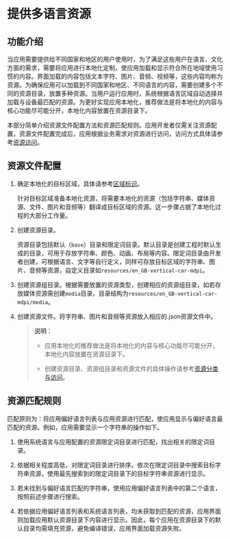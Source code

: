 # 提供多语言资源

<!--Kit: Localization Kit-->
<!--Subsystem: Global-->
<!--Owner: @yliupy-->
<!--Designer: @sunyaozu-->
<!--Tester: @lpw_work-->
<!--Adviser: @Brilliantry_Rui-->

## 功能介绍

当应用需要提供给不同国家和地区的用户使用时，为了满足这些用户在语言、文化方面的需求，需要将应用进行本地化定制，使应用加载和显示符合所在地域使用习惯的内容。界面加载的内容包括文本字符、图片、音频、视频等，这些内容均称为资源。为确保应用可以加载到不同国家和地区、不同语言的内容，需要创建多个不同的资源目录，放置多种资源。当用户运行应用时，系统根据语言区域自动选择并加载与设备最匹配的资源。为更好实现应用本地化，推荐做法是将本地化的内容与核心功能尽可能分开，本地化内容放置在资源目录下。

本部分简单介绍资源文件配置方法和资源匹配规则。应用开发者仅需关注资源配置，资源文件配置完成后，应用根据业务需求对资源进行访问，访问方式具体请参考[资源访问](../quick-start/resource-categories-and-access.md#资源访问)。


## 资源文件配置

1. 确定本地化的目标区域，具体请参考[区域标识](i18n-locale-culture.md)。

   针对目标区域准备本地化资源，将需要本地化的资源（包括字符串、媒体资源、文件、图片和音频等）翻译成目标区域的资源。这一步骤占据了本地化过程的大部分工作量。

2. 创建资源目录。

   资源目录包括默认（`base`）目录和限定词目录。默认目录是创建工程时默认生成的目录，可用于存放字符串、颜色、动画、布局等内容。限定词目录由开发者创建，可根据语言、文字等自行定义，同样可存放目标区域的字符串、图片、音频等资源，自定义目录如`resources/en_GB-vertical-car-mdpi`。

3. 创建资源组目录。根据需要放置的资源类型，创建相应的资源组目录，如若存放媒体资源需创建`media`目录，目录结构为`resources/en_GB-vertical-car-mdpi/media`。

4. 创建资源文件。将字符串、图片和音频等资源放入相应的.json资源文件中。

   > **说明：**
   >   
   > - 应用本地化的推荐做法是将本地化的内容与核心功能尽可能分开，本地化内容放置在资源目录下。
   > 
   > - 创建资源目录、资源组目录和资源文件的具体操作请参考[资源分类与访问](../quick-start/resource-categories-and-access.md)。


## 资源匹配规则

匹配原则为：将应用偏好语言列表与应用资源进行匹配，使应用显示与偏好语言最匹配的资源。例如，应用需要显示一个字符串的操作如下。

1. 使用系统语言与应用配置的资源限定词目录进行匹配，找出相关的限定词目录。

2. 依据相关程度高低，对限定词目录进行排序。依次在限定词目录中搜索目标字符串资源，使用最先搜索到的限定词目录下的目标字符串资源进行显示。

3. 若未找到与偏好语言匹配的字符串，使用应用偏好语言列表中的第二个语言，按照前述步骤进行搜索。

4. 若依据应用偏好语言列表和系统语言列表，均未获取到匹配的资源，应用界面则加载应用默认资源目录下内容进行显示。因此，每个应用在资源目录下的默认目录均需填充资源，避免编译错误，应用界面加载资源失败。
